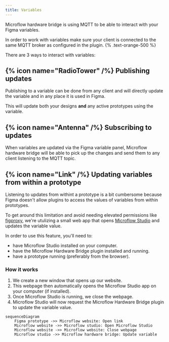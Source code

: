 ```yaml
---
title: Variables
---
```


Microflow hardware bridge is using MQTT to be able to interact with your Figma variables.

In order to work with variables make sure your client is connected to the same MQTT broker as configured in the plugin. {% .text-orange-500 %}

There are 3 ways to interact with variables:


## {% icon name="RadioTower" /%} Publishing updates
Publishing to a variable can be done from any client and will directly update the variable and in any place it is used in Figma.

This will update both your designs **and** any active prototypes using the variable.

## {% icon name="Antenna" /%} Subscribing to updates
When variables are updated via the Figma variable panel, Microflow hardware bridge will be able to pick up the changes and send them to any client listening to the MQTT topic.

## {% icon name="Link" /%} Updating variables from within a prototype
Listening to updates from withint a prototype is a bit cumbersome because Figma doesn't allow plugins to access the values of variables from within prototypes.

To get around this limitation and avoid needing elevated permissions like [figproxy](https://edges.ideo.com/posts/figproxy), we're utulizing a small web app that opens [Microflow Studio](/docs/microflow-studio) and updates the variable value.

In order to use this feature, you'll need to:

- have Microflow Studio installed on your computer.
- have the Microflow Hardware Bridge plugin installed and running.
- have a prototype running (preferably from the browser).

### How it works

1. We create a new window that opens up our website.
2. This webpage then automatically opens the Microflow Studio app on your computer (if installed).
3. Once Microflow Studio is running, we close the webpage.
4. Microflow Studio will now request the Microflow Hardware Bridge plugin to update the variable value.

```mermaid
sequenceDiagram
    Figma prototype ->> Microflow website: Open link
    Microflow website ->> Microflow studio: Open Microflow Studio
    Microflow website ->> Microflow website: Close webpage
    Microflow studio ->> Microflow hardware bridge: Update variable
```
